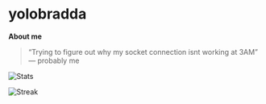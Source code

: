 # yolobradda
**About me**
> “Trying to figure out why my socket connection isnt working at 3AM” — probably me

![Stats](https://github-readme-stats.vercel.app/api?username=hd8cc&show_icons=true&theme=light)


![Streak](https://streak-stats.demolab.com?user=hd8cc&theme=light)


